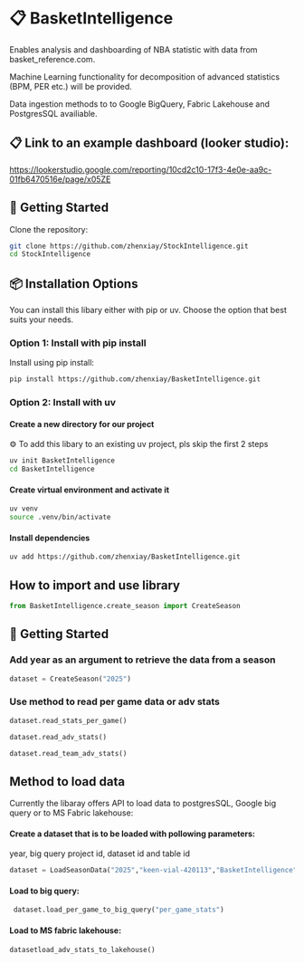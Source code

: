 # 📋 BasketIntelligence

Enables analysis and dashboarding of NBA statistic with data from basket_reference.com.

Machine Learning functionality for decomposition of advanced statistics (BPM, PER etc.) will be provided.

Data ingestion methods to to Google BigQuery, Fabric Lakehouse and PostgresSQL availiable.

## 📋 Link to an example dashboard (looker studio):
https://lookerstudio.google.com/reporting/10cd2c10-17f3-4e0e-aa9c-01fb6470516e/page/x05ZE

## 🚀 Getting Started

Clone the repository:

```bash
git clone https://github.com/zhenxiay/StockIntelligence.git
cd StockIntelligence
```

## 📦 Installation Options

You can install this libary either with pip or uv. Choose the option that best suits your needs.

### Option 1: Install with pip install

Install using pip install:

```bash
pip install https://github.com/zhenxiay/BasketIntelligence.git
```

### Option 2: Install with uv

#### Create a new directory for our project

⚙️ To add this libary to an existing uv project, pls skip the first 2 steps

```bash
uv init BasketIntelligence
cd BasketIntelligence
```

#### Create virtual environment and activate it

```bash
uv venv
source .venv/bin/activate
```

#### Install dependencies
```bash
uv add https://github.com/zhenxiay/BasketIntelligence.git
```

## How to import and use library

```python
from BasketIntelligence.create_season import CreateSeason
```
## 🚀 Getting Started

### Add year as an argument to retrieve the data from a season

```python
dataset = CreateSeason("2025")
```

### Use method to read per game data or adv stats

```python
dataset.read_stats_per_game()

dataset.read_adv_stats()

dataset.read_team_adv_stats()
```

 ## Method to load data
 
 Currently the libaray offers API to load data to postgresSQL, Google big query or to MS Fabric lakehouse:
 
 #### Create a dataset that is to be loaded with pollowing parameters:
 
 year, big query project id, dataset id and table id

 ```python
 dataset = LoadSeasonData("2025","keen-vial-420113","BasketIntelligence")
```
 
 #### Load to big query:
 
 
```python
 dataset.load_per_game_to_big_query("per_game_stats")
```
 
 #### Load to MS fabric lakehouse:
 
 ```python
 datasetload_adv_stats_to_lakehouse()
 ```
